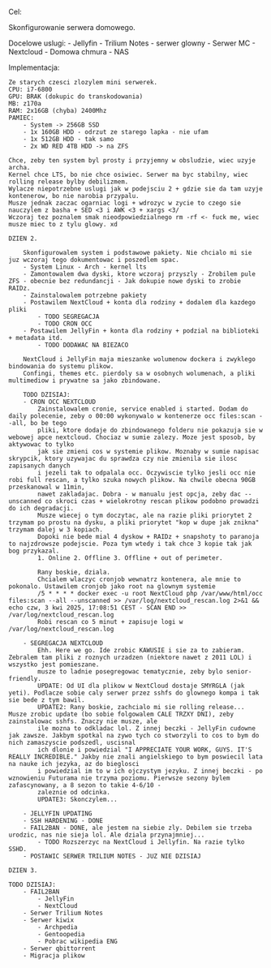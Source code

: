 Cel:

Skonfigurowanie serwera domowego.

Docelowe uslugi:
	- Jellyfin
	- Trilium Notes - serwer glowny
	- Serwer MC
	- Nextcloud - Domowa chmura
	- NAS

Implementacja:

	Ze starych czesci zlozylem mini serwerek.
	CPU: i7-6800
	GPU: BRAK (dokupic do transkodowania)
	MB: z170a
	RAM: 2x16GB (chyba) 2400Mhz
	PAMIEC: 
		- System -> 256GB SSD
		- 1x 160GB HDD - odrzut ze starego lapka - nie ufam
		- 1x 512GB HDD - tak samo
		- 2x WD RED 4TB HDD -> na ZFS

	Chce, zeby ten system byl prosty i przyjemny w obsludzie, wiec uzyje archa.
	Kernel chce LTS, bo nie chce osiwiec. Serwer ma byc stabilny, wiec rolling release bylby debilizmem.
	Wylacze niepotrzebne uslugi jak w podejsciu 2 + gdzie sie da tam uzyje kontenerow, bo nie narobia przypalu.
	Musze jednak zaczac ogarniac logi + wdrozyc w zycie to czego sie nauczylem z basha + SED <3 i AWK <3 + xargs <3/
	Wczoraj tez poznalem smak nieodpowiedzialnego rm -rf <- fuck me, wiec musze miec to z tylu glowy. xd
	
	DZIEN 2.

		Skonfigurowalem system i podstawowe pakiety. Nie chcialo mi sie juz wczoraj tego dokumentowac i poszedlem spac.
		- System Linux - Arch - kernel lts
		- Zamontowalem dwa dyski, ktore wczoraj przyszly - Zrobilem pule ZFS - obecnie bez redundancji - Jak dokupie nowe dyski to zrobie RAIDz.
		- Zainstalowalem potrzebne pakiety
		- Postawilem NextCloud + konta dla rodziny + dodalem dla kazdego pliki
			- TODO SEGREGACJA
			- TODO CRON OCC
		- Postawilem JellyFin + konta dla rodziny + podzial na biblioteki + metadata itd.
			- TODO DODAWAC NA BIEZACO

		NextCloud i JellyFin maja mieszanke wolumenow dockera i zwyklego bindowania do systemu plikow.
		Confingi, themes etc. pierdoly sa w osobnych wolumenach, a pliki multimediow i prywatne sa jako zbindowane.
		
		TODO DZISIAJ:
		- CRON OCC NEXTCLOUD
			Zainstalowalem cronie, service enabled i started. Dodam do daily polecenie, zeby o 00:00 wykonywalo w kontenerze occ files:scan --all, bo be tego
			pliki, ktore dodaje do zbindowanego folderu nie pokazuja sie w webowej apce nextcloud. Chociaz w sumie zalezy. Moze jest sposob, by aktywowac to tylko
			jak sie zmieni cos w systemie plikow. Moznaby w sumie napisac skrypcik, ktory uzywajac du sprawdza czy nie zmienila sie ilosc zapisanych danych
			i jezeli tak to odpalala occ. Oczywiscie tylko jesli occ nie robi full rescan, a tylko szuka nowych plikow. Na chwile obecna 90GB przeskanowal w 11min,
			nawet zakladajac. Dobra - w manualu jest opcja, zeby dac --unscanned co skroci czas + wielokrotny rescan plikow podobno prowadzi do ich degradacji.
			Musze wiecej o tym doczytac, ale na razie pliki priorytet 2 trzymam po prostu na dysku, a pliki priorytet "kop w dupe jak znikna" trzymam dalej w 3 kopiach.
			Dopoki nie bede mial 4 dyskow + RAIDz + snapshoty to paranoja to najzdrowsze podejscie. Poza tym wtedy i tak chce 3 kopie tak jak bog przykazal.
			1. Online 2. Offline 3. Offline + out of perimeter.

			Rany boskie, dziala.
			Chcialem wlaczyc cronjob wewnatrz kontenera, ale mnie to pokonalo. Ustawilem cronjob jako root na glownym systemie
			/5 * * * * docker exec -u root NextCloud php /var/www/html/occ files:scan --all --unscanned >> /var/log/nextcloud_rescan.log 2>&1 && echo czw, 3 kwi 2025, 17:08:51 CEST - SCAN END >> /var/log/nextcloud_rescan.log
			Robi rescan co 5 minut + zapisuje logi w /var/log/nextcloud_rescan.log

		- SEGREGACJA NEXTCLOUD
			Ehh. Here we go. Ide zrobic KAWUSIE i sie za to zabieram. Zebralem tam pliki z roznych urzadzen (niektore nawet z 2011 LOL) i wszystko jest pomieszane.
			musze to ladnie posegregowac tematycznie, zeby bylo senior-friendly.
			UPDATE: Od UI dla plikow w NextCloud dostaje SMYRGLA (jak yeti). Podlacze sobie caly serwer przez sshfs do glownego kompa i tak sie bede z tym bawil.
			UPDATE2: Rany boskie, zachcialo mi sie rolling release... Musze zrobic update (bo sobie folgowalem CALE TRZXY DNI), zeby zainstalowac sshfs. Znaczy nie musze, ale
			ile mozna to odkladac lol. Z innej beczki - JellyFin cudowne jak zawsze. Jakbym spotkal na zywo tych co stworzyli to cos to bym do nich zamaszyscie podszedl, uscisnal
			ich dlonie i powiedzial "I APPRECIATE YOUR WORK, GUYS. IT'S REALLY INCREDIBLE." Jakby nie znali angielskiego to bym poswiecil lata na nauke ich jezyka, az do bieglosci
			i powiedzial im to w ich ojczystym jezyku. Z innej beczki - po wznowieniu Futurama nie trzyma poziomu. Pierwsze sezony bylem zafascynowany, a 8 sezon to takie 4-6/10 - 
			zaleznie od odcinka. 
			UPDATE3: Skonczylem... 

		- JELLYFIN UPDATING
		- SSH HARDENING - DONE
		- FAIL2BAN - DONE, ale jestem na siebie zly. Debilem sie trzeba urodzic, nas nie sieja lol. Ale dziala przynajmniej...
			- TODO Rozszerzyc na NextCloud i Jellyfin. Na razie tylko SSHD.
		- POSTAWIC SERWER TRILIUM NOTES - JUZ NIE DZISIAJ

	DZIEN 3.
	
	TODO DZISIAJ:
		- FAIL2BAN
			- JellyFin
			- NextCloud
		- Serwer Trilium Notes
		- Serwer kiwix
			- Archpedia
			- Gentoopedia
			- Pobrac wikipedia ENG
		- Serwer qbittorrent
		- Migracja plikow


